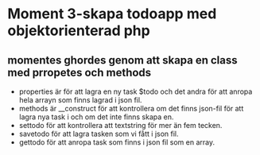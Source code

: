 # Moment 3-skapa todoapp med objektorienterad php
## momentes ghordes genom att skapa en class med prropetes och methods
- properties  är för att lagra en ny task $todo och det andra för att anropa hela arrayn som finns lagrad i json fil. 
- methods är __construct för att kontrollera om det finns json-fil för att lagra nya task i och om det inte finns skapa en. 
- settodo för att kontrollera att textstring för mer än fem tecken. 
- savetodo för att lagra tasken som vi fått i json fil.
- gettodo för att anropa task som finns i json fil som en array.  
